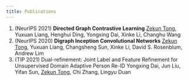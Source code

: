 ```yaml
---
title: Publications
---
```

1. (NeurIPS 2021) **Directed Graph Contrastive Learning**
    <u>Zekun Tong</u>, Yuxuan Liang, Henghui Ding, Yongxing Dai, Xinke Li, Changhu Wang 
2. (NeurIPS 2020) **Digraph Inception Convolutional Networks**
    <u>Zekun Tong</u>, Yuxuan Liang, Changsheng Sun, Xinke Li, David S. Rosenblum, Andrew Lim
3. (TIP 2021) Dual-refinement: Joint Label and Feature Refinement for Unsupervised Domain Adaptive Person Re-ID
    Yongxing Dai, Jun Liu, Yifan Sun, <u>Zekun Tong</u>, Chi Zhang, Lingyu Duan
